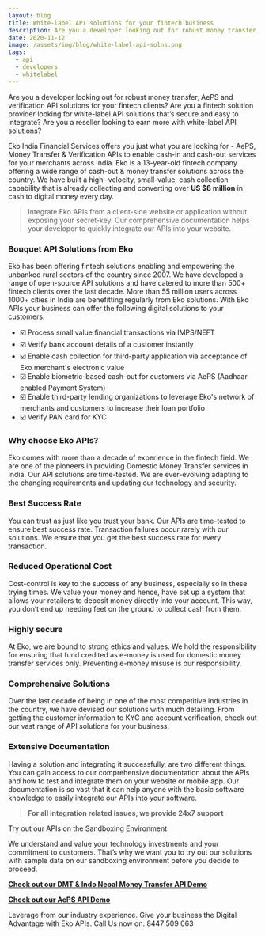 ```yaml
---
layout: blog
title: White-label API solutions for your fintech business
description: Are you a developer looking out for robust money transfer, AePS and verification API solutions for your fintech clients? Are you a fintech solution provider looking for white-label API solutions that’s secure and easy to integrate? Are you a reseller looking to earn more with white-label API solutions?
date: 2020-11-12
image: /assets/img/blog/white-label-api-solns.png
tags:
  - api
  - developers
  - whitelabel
---
```


Are you a developer looking out for robust money transfer, AePS and verification API solutions for your fintech clients? Are you a fintech solution provider looking for white-label API solutions that’s secure and easy to integrate? Are you a reseller looking to earn more with white-label API solutions?

Eko India Financial Services offers you just what you are looking for - AePS, Money Transfer & Verification APIs to enable cash-in and cash-out services for your merchants across India. Eko is a 13-year-old fintech company offering a wide range of cash-out & money transfer solutions across the country. We have built a high- velocity, small-value, cash collection capability that is already collecting and converting over **US $8 million** in cash to digital money every day.

> Integrate Eko APIs from a client-side website or application without exposing your secret-key. Our comprehensive documentation helps your developer to quickly integrate our APIs into your website.

### Bouquet API Solutions from Eko

Eko has been offering fintech solutions enabling and empowering the unbanked rural sectors of the country since 2007. We have developed a range of open-source API solutions and have catered to more than 500+ fintech clients over the last decade. More than 55 million users across 1000+ cities in India are benefitting regularly from Eko solutions. With Eko APIs your business can offer the following digital solutions to your customers:

* :ballot_box_with_check: Process small value financial transactions via IMPS/NEFT
* :ballot_box_with_check: Verify bank account details of a customer instantly
* :ballot_box_with_check: Enable cash collection for third-party application via acceptance of Eko merchant's electronic value
* :ballot_box_with_check: Enable biometric-based cash-out for customers via AePS (Aadhaar enabled Payment System)
* :ballot_box_with_check: Enable third-party lending organizations to leverage Eko's network of merchants and customers to increase their loan portfolio
* :ballot_box_with_check: Verify PAN card for KYC


### Why choose Eko APIs?

Eko comes with more than a decade of experience in the fintech field. We are one of the pioneers in providing Domestic Money Transfer services in India. Our API solutions are time-tested. We are ever-evolving adapting to the changing requirements and updating our technology and security.


### Best Success Rate

You can trust as just like you trust your bank. Our APIs are time-tested to ensure best success rate. Transaction failures occur rarely with our solutions. We ensure that you get the best success rate for every transaction.


### Reduced Operational Cost

Cost-control is key to the success of any business, especially so in these trying times. We value your money and hence, have set up a system that allows your retailers to deposit money directly into your account. This way, you don’t end up needing feet on the ground to collect cash from them.


### Highly secure

At Eko, we are bound to strong ethics and values. We hold the responsibility for ensuring that fund credited as e-money is used for domestic money transfer services only. Preventing e-money misuse is our responsibility.


### Comprehensive Solutions

Over the last decade of being in one of the most competitive industries in the country, we have devised our solutions with much detailing. From getting the customer information to KYC and account verification, check out our vast range of API solutions for your business.


### Extensive Documentation

Having a solution and integrating it successfully, are two different things. You can gain access to our comprehensive documentation about the APIs and how to test and integrate them on your website or mobile app. Our documentation is so vast that it can help anyone with the basic software knowledge to easily integrate our APIs into your software.


> **For all integration related issues, we provide 24x7 support**


Try out our APIs on the Sandboxing Environment

We understand and value your technology investments and your commitment to customers. That’s why we want you to try out our solutions with sample data on our sandboxing environment before you decide to proceed.

**[Check out our DMT & Indo Nepal Money Transfer API Demo](https://beta.ekoconnect.in/elements/tf-eko-connect-widget/demo/widget_demo.html)**

**[Check out our AePS API Demo](https://beta.ekoconnect.in:20011/aeps/v2)**


Leverage from our industry experience. Give your business the Digital Advantage with Eko APIs. Call Us now on: 8447 509 063
